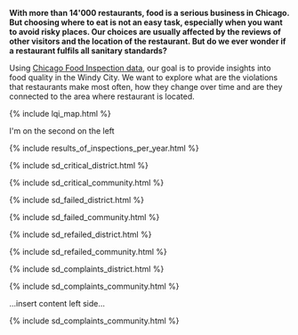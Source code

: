 
**With more than 14'000 restaurants, food is a serious business in Chicago. But choosing where to eat is not an easy task, especially when you want to avoid risky places. Our choices are usually affected by the reviews of other visitors and the location of the restaurant. But do we ever wonder if a restaurant fulfils all sanitary standards?**

Using [Chicago Food Inspection data](https://www.kaggle.com/chicago/chicago-food-inspections), our goal is to provide insights into food quality in the Windy City. We want to explore what are the violations that restaurants make most often, how they change over time and are they connected to the area where restaurant is located.

<div id="lqi_map">
    {% include lqi_map.html %}
</div>
<div id="map_text">
    <p>I'm on the second on the left</p>
</div>

{% include results_of_inspections_per_year.html %}

{% include sd_critical_district.html %}

{% include sd_critical_community.html %}

{% include sd_failed_district.html %}

{% include sd_failed_community.html %}

{% include sd_refailed_district.html %}

{% include sd_refailed_community.html %}

{% include sd_complaints_district.html %}

{% include sd_complaints_community.html %}

<div class="grid">
    <div class="col-1-2">
       <div class="content">
           <p>...insert content left side...</p>
       </div>
    </div>
    <div class="col-1-2">
       <div class="content">
           {% include sd_complaints_community.html %}
       </div>
    </div>
</div>
